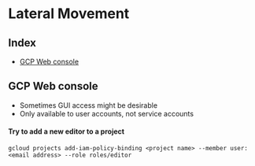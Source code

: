 # Lateral Movement
## Index
* [GCP Web console](#GCP-Web-console)

## GCP Web console
- Sometimes GUI access might be desirable
- Only available to user accounts, not service accounts

#### Try to add a new editor to a project
```
gcloud projects add-iam-policy-binding <project name> --member user:<email address> --role roles/editor
```
